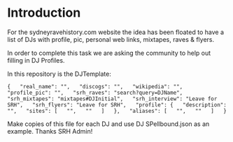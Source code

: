Introduction
===

For the sydneyravehistory.com website the idea has been floated to have a list of DJs with profile, pic, personal web links, mixtapes, raves & flyers.

In order to complete this task we are asking the community to help out filling in DJ Profiles.

In this repository is the DJTemplate:

`{  
    "real_name": "",  
    "discogs": "",  
    "wikipedia": "",  
    "profile_pic": "",  
    "srh_raves": "search?query=DJName",  
    "srh_mixtapes": "mixtapes#DJInitial",  
    "srh_interview": "Leave for SRH",  
    "srh_flyers": "Leave for SRH",  
    "profile": {  
      "description": "",  
      "sites": [  
        "",  
		""  
      ]  
    },  
    "aliases": [  
      "",  
	  ""  
    ]  
  }`

Make copies of this file for each DJ and use DJ SPellbound.json as an example. Thanks SRH Admin!
